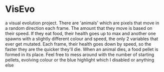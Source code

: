 # VisEvo

a visual evolution project. There are 'animals' which are pixels that move in a random direction each frame. The amount that they move is based on their speed. If they eat food, their health goes up to max and another one spawns with a slightly different colour and speed, the only 2 variables that ever get mutated. Each frame, their health goes down by speed, so the faster they are the quicker they'll die. When an animal dies, a food pellet is formed in its place. Feel free to mess around with the number of starting pellets, evolving colour or the blue highlight which I disabled or anything else
